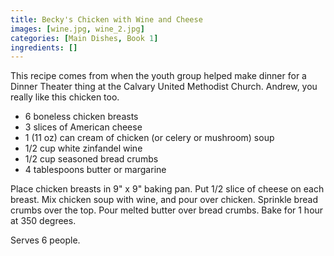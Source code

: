 ```yaml
---
title: Becky's Chicken with Wine and Cheese
images: [wine.jpg, wine_2.jpg]
categories: [Main Dishes, Book 1]
ingredients: []
---
```


  This recipe
comes from when the youth group helped make dinner for a Dinner Theater
thing at the Calvary United Methodist Church. Andrew, you really like
this chicken too.

-   6 boneless chicken breasts
-   3 slices of American cheese
-   1 (11 oz) can cream of chicken (or celery or mushroom) soup
-   1/2 cup white zinfandel wine
-   1/2 cup seasoned bread crumbs
-   4 tablespoons butter or margarine

Place chicken breasts in 9" x 9" baking pan. Put 1/2 slice of cheese on
each breast. Mix chicken soup with wine, and pour over chicken. Sprinkle
bread crumbs over the top. Pour melted butter over bread crumbs. Bake
for 1 hour at 350 degrees.

Serves 6 people.

 